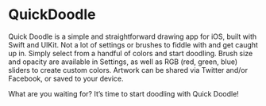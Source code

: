 # QuickDoodle
Quick Doodle is a simple and straightforward drawing app for iOS, built with Swift and UIKit. Not a lot of settings or brushes to fiddle with and get caught up in. Simply select from a handful of colors and start doodling. Brush size and opacity are available in Settings, as well as RGB (red, green, blue) sliders to create custom colors. Artwork can be shared via Twitter and/or Facebook, or saved to your device.
	
What are you waiting for? It’s time to start doodling with Quick Doodle!
